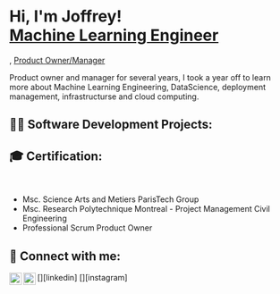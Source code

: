 <h1>Hi, I'm Joffrey! <br/><a href="https://www.linkedin.com/in/joffrey-lemery-b740a5112/">Machine Learning Engineer</a></h2>,
<a href="https://www.linkedin.com/in/joffrey-lemery-b740a5112/">Product Owner/Manager</a>
  
Product owner and manager for several years, I took a year off to learn more about Machine Learning Engineering, DataScience, deployment management, infrastructurse and cloud computing. 

<h2>👨‍💻 Software Development Projects:</h2>


<h2>🎓 Certification:</h2><br>

- Msc. Science Arts and Metiers ParisTech Group
- Msc. Research Polytechnique Montreal - Project Management Civil Engineering
- Professional Scrum Product Owner


<h2> 🤳 Connect with me:</h2>

[<img align="left" alt="JoffreyLemery | LinkedIn" width="22px" src="https://cdn.jsdelivr.net/npm/simple-icons@v3/icons/linkedin.svg" />][linkedin]
[<img align="left" alt="JoffreyLemery | Instagram" width="22px" src="https://cdn.jsdelivr.net/npm/simple-icons@v3/icons/instagram.svg" />][instagram]

